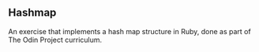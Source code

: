 ## Hashmap

An exercise that implements a hash map structure in Ruby, done as part of The Odin Project curriculum.
